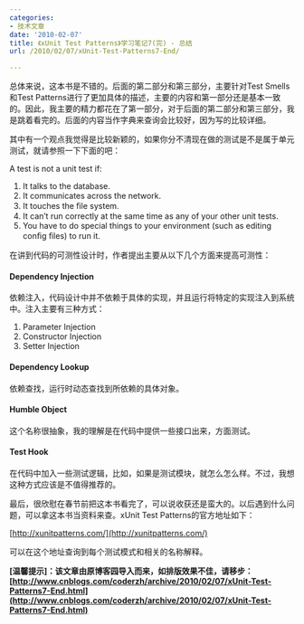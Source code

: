 ```yaml
---
categories:
- 技术文章
date: '2010-02-07'
title: 《xUnit Test Patterns》学习笔记7(完) - 总结
url: /2010/02/07/xUnit-Test-Patterns7-End/

---
```



总体来说，这本书是不错的。后面的第二部分和第三部分，主要针对Test Smells和Test Patterns进行了更加具体的描述，主要的内容和第一部分还是基本一致的。因此，我主要的精力都花在了第一部分，对于后面的第二部分和第三部分，我是跳着看完的。后面的内容当作字典来查询会比较好，因为写的比较详细。

其中有一个观点我觉得是比较新颖的，如果你分不清现在做的测试是不是属于单元测试，就请参照一下下面的吧：

A test is not a unit test if: 

1.  It talks to the database.
2.  It communicates across the network.
3.  It touches the ﬁle system.
4.  It can&#8217;t run correctly at the same time as any of your other unit tests.
5.  You have to do special things to your environment (such as editing conﬁg ﬁles) to run it.  

在讲到代码的可测性设计时，作者提出主要从以下几个方面来提高可测性：

#### Dependency Injection

依赖注入，代码设计中并不依赖于具体的实现，并且运行将特定的实现注入到系统中。注入主要有三种方式：

1.  Parameter Injection
2.  Constructor Injection
3.  Setter Injection  

#### Dependency Lookup

依赖查找，运行时动态查找到所依赖的具体对象。

#### Humble Object

这个名称很抽象，我的理解是在代码中提供一些接口出来，方面测试。

#### Test Hook

在代码中加入一些测试逻辑，比如，如果是测试模块，就怎么怎么样。不过，我想这种方式应该是不值得推荐的。

最后，很欣慰在春节前把这本书看完了，可以说收获还是蛮大的。以后遇到什么问题，可以拿这本书当资料来查。xUnit Test Patterns的官方地址如下：
  
[http://xunitpatterns.com/](http://xunitpatterns.com/)

可以在这个地址查询到每个测试模式和相关的名称解释。&nbsp;

**[温馨提示]：该文章由原博客园导入而来，如排版效果不佳，请移步：[http://www.cnblogs.com/coderzh/archive/2010/02/07/xUnit-Test-Patterns7-End.html](http://www.cnblogs.com/coderzh/archive/2010/02/07/xUnit-Test-Patterns7-End.html)**